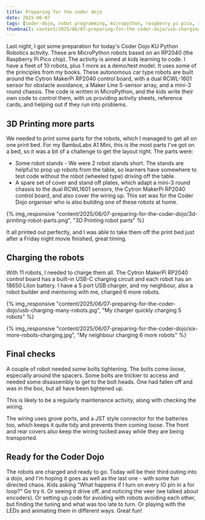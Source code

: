 ```yaml
---
title: Preparing for the coder dojo
date: 2025-06-07
tags: [coder-dojo, robot programming, micropython, raspberry pi pico, rp2040]
thumbnail: content/2025/06/07-preparing-for-the-coder-dojo/usb-charging-many-robots.jpg
---
```

Last night, I got some preparation for today's Coder Dojo KU Python Robotics activity. These are MicroPython robots based on an RP2040 (the Raspberry Pi Pico chip). The activity is aimed at kids learning to code. I have a fleet of 10 robots, plus 1 more as a demo/test model. It uses some of the principles from my books. These autonomous car type robots are built around the Cytron MakerPi RP2040 control board, with a dual RCWL-1601 sensor for obstacle avoidance, a Maker Line 5-sensor array, and a mini-3 round chassis. The code is written in MicroPython, and the kids write their own code to control them, with us providing activity sheets, reference cards, and helping out if they run into problems.

## 3D Printing more parts

We needed to print some parts for the robots, which I managed to get all on one print bed. For my BambuLabs A1 Mini, this is the most parts I've got on a bed, so it was a bit of a challenge to get the layout right. The parts were:

- Some robot stands - We were 2 robot stands short. The stands are helpful to prop up robots from the table, so learners have somewhere to test code without the robot (wheeled type) driving off the table.
- A spare set of cover and stand off plates, which adapt a mini-3 round chassis to the dual RCWL1601 sensors, the Cytron MakerPi RP2040 control board, and also cover the wiring up. This set was for the Coder Dojo organiser who is also building one of these robots at home.

{% img_responsive "content/2025/06/07-preparing-for-the-coder-dojo/3d-printing-robot-parts.png", "3D Printing robot parts" %}

It all printed out perfectly, and I was able to take them off the print bed just after a Friday night movie finished, great timing.

## Charging the robots

With 11 robots, I needed to charge them all. The Cytron MakerPi RP2040 control board has a built-in USB-C charging circuit and each robot has an 18650 LiIon battery. I have a 5 port USB charger, and my neighbour, also a robot builder and mentoring with me, charged 6 more robots.

{% img_responsive "content/2025/06/07-preparing-for-the-coder-dojo/usb-charging-many-robots.jpg", "My charger quickly charging 5 robots" %}

{% img_responsive "content/2025/06/07-preparing-for-the-coder-dojo/six-more-robots-charging.jpg", "My neighbour charging 6 more robots" %}

## Final checks

A couple of robot needed some bolts tightening. The bolts come loose, especially around the spacers. Some bolts are trickier to access and needed some disassembly to get to the bolt heads. One had fallen off and was in the box, but all have been tightened up.

This is likely to be a regularly maintenance activity, along with checking the wiring.

The wiring uses grove ports, and a JST style connector for the batteries too, which keeps it quite tidy and prevents them coming loose. The front and rear covers also keep the wiring tucked away while they are being transported.

## Ready for the Coder Dojo

The robots are charged and ready to go. Today will be their third outing into a dojo, and I'm hoping it goes as well as the last one - with some fun directed chaos. Kids asking "What happens if I turn on every IO pin in a for loop?" Go try it. Or seeing it drive off, and noticing the veer (we talked about encoders). Or setting up code for avoiding with robots avoiding each other, but finding the tuning and what was too late to turn. Or playing with the LEDs and animating them in different ways. Great fun!
